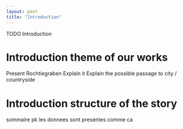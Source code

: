 ```yaml
---
layout: post
title: "Introduction"
---
```


TODO Introduction



# Introduction theme of our works
Present Rochtiegraben
Explain it 
Explain the possible passage to city / countryside



# Introduction structure of the story
sommaire
pk les donnees sont presentes comme ca

